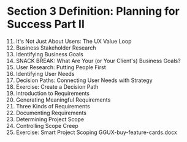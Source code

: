# Section 3 Definition: Planning for Success Part II
11. It's Not Just About Users: The UX Value Loop
12. Business Stakeholder Research
13. Identifying Business Goals
14. SNACK BREAK: What Are Your (or Your Client's) Business Goals?
15. User Research: Putting People First
16. Identifying User Needs
17. Decision Paths: Connecting User Needs with Strategy
18. Exercise: Create a Decision Path
19. Introduction to Requirements
20. Generating Meaningful Requirements
21. Three Kinds of Requirements
22. Documenting Requirements
23. Determining Project Scope
24. Controlling Scope Creep
25. Exercise: Smart Project Scoping
  GGUX-buy-feature-cards.docx